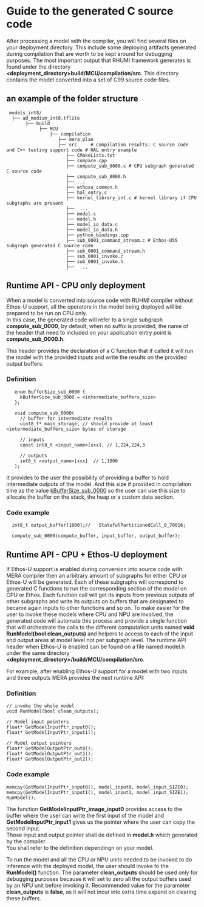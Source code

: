 # Guide to the generated C source code

After processing a model with the compiler, you will find several files on your deployment directory. This include some deploying artifacts generated during compilation that are worth to be kept around for debugging purposes.
The most important output that RHUMI framework generates is found under the directory **<deployment_directory>build/MCU/compilation/src**. This directory contains the model converted into a set of C99 source code files.

## an example of the folder structure
```
 models_int8/  
  ├── ad_medium_int8.tflite
       ├── build  
            ├── MCU  
                ├── compilation  
                   ├── mera.plan  
                   ├── src     # compilation results: C source code and C++ testing support code # HAL entry example  
                      ├── CMakeLists.txt  
                      ├── compare.cpp  
                      ├── compute_sub_0000.c # CPU subgraph generated C source code  
                      ├── compute_sub_0000.h  
                      ├── ...  
                      ├── ethosu_common.h  
                      ├── hal_entry.c  
                      ├── kernel_library_int.c # kernel library if CPU subgraphs are present  
                      ├──  ...  
                      ├── model.c  
                      ├── model.h  
                      ├── model_io_data.c  
                      ├── model_io_data.h  
                      ├── python_bindings.cpp  
                      ├── sub_0001_command_stream.c # Ethos-U55 subgraph generated C source code  
                      ├── sub_0001_command_stream.h  
                      ├── sub_0001_invoke.c  
                      ├── sub_0001_invoke.h  
                      ├──  ...  
```

## Runtime API - CPU only deployment
When a model is converted into source code with RUHMI compiler without Ethos-U support, all the operators in the model being deployed will be prepared to be run on CPU only.   
In this case, the generated code will refer to a single subgraph **compute_sub_0000<suffix>**, by default, when no suffix is provided, the name of the header that need to included on your application entry point is **compute_sub_0000.h**.  

This header provides the declaration of a C function that if called it will run the model with the provided inputs and write the results on the provided output buffers:  

### Definition
```
   enum BufferSize_sub_0000 {
     kBufferSize_sub_0000 = <intermediate_buffers_size>
   };

   void compute_sub_0000(
     // buffer for intermediate results
     uint8_t* main_storage, // should provide at least <intermediate_buffers_size> bytes of storage

     // inputs
     const int8_t <input_name>[xxx], // 1,224,224,3

     // outputs
     int8_t <output_name>[xxx]  // 1,1000
   );
```

It provides to the user the possibility of providing a buffer to hold intermediate outputs of the model. And this size if provided in compilation time as the value <u>kBufferSize_sub_0000</u> so the user can use this size to allocate the buffer on the stack, the heap or a custom data section.

### Code example  
```
  int8_t output_buffer[1000];//   StatefulPartitionedCall_0_70016;

  compute_sub_0000(compute_buffer, input_buffer, output_buffer);  
```

## Runtime API - CPU + Ethos-U deployment
If Ethos-U support is enabled during conversion into source code with MERA compiler then an arbitrary amount of subgraphs for either CPU or Ethos-U will be generated. Each of these subgraphs will correspond to generated C functions to run the corresponding section of the model on CPU or Ethos. Each function call will get its inputs from previous outputs of other subgraphs and write its outputs on buffers that are designated to became again inputs to other
functions and so on. To make easier for the user to invoke these models where CPU and NPU are involved, the generated code will automate this process and provide a single function that will orchestrate the calls to the different computation
units named **void RunModel(bool clean_outputs)** and helpers to access to each of the input and output areas at model level not per subgraph level. The runtime API header when Ethos-U is enabled can be found on a file named model.h
under the same directory **<deployment_directory>/build/MCU/compilation/src**.

For example, after enabling Ethos-U support for a model with two inputs and three outputs MERA provides the next runtime API:  

### Definition    
```
// invoke the whole model  
void RunModel(bool clean_outputs);  

// Model input pointers  
float* GetModelInputPtr_input0();  
float* GetModelInputPtr_input1();  

// Model output pointers  
float* GetModelOutputPtr_out0();  
float* GetModelOutputPtr_out1();  
float* GetModelOutputPtr_out2();  
```
### Code example  
```
memcpy(GetModelInputPtr_input0(), model_input0, model_input_SIZE0);  
memcpy(GetModelInputPtr_input1(), model_input1, model_input_SIZE1);  
RunModel();  
```
The function **GetModelInputPtr_image_input0** provides access to the buffer where the user can write the first input of the model and **GetModelInputPtr_input1** gives us the pointer where the user can copy the second input.  
Those input and output pointer shall de defined in **model.h** which generated by the compiler.  
You shall refer to the definition dependingn on your model.  

To run the model and all the CPU or NPU units needed to be invoked to do inference with the deployed model, the user should invoke to the **RunModel()** function. The parameter **clean_outputs** should be used only for debugging purposes because it will set to zero all the output buffers used by an NPU unit before invoking it. Recommended value for the parameter **clean_outputs** is **false**, as it will not incur into extra time expend on clearing these buffers.  

